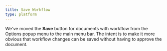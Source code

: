 ```yaml
---
title: Save Workflow
type: platform
---
```


We've moved the **Save** button for documents with workflow from the Options popup menu to the main menu bar. The intent is to make it more obvious that workflow changes can be saved without having to approve the document.